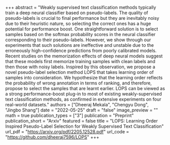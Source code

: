 +++
abstract = "Weakly supervised text classification methods typically train a deep neural classifier based on pseudo-labels. The quality of pseudo-labels is crucial to final performance but they are inevitably noisy due to their heuristic nature, so selecting the correct ones has a huge potential for performance boost. One straightforward solution is to select samples based on the softmax probability scores in the neural classifier corresponding to their pseudo-labels. However, we show through our experiments that such solutions are ineffective and unstable due to the erroneously high-confidence predictions from poorly calibrated models. Recent studies on the memorization effects of deep neural models suggest that these models first memorize training samples with clean labels and then those with noisy labels. Inspired by this observation, we propose a novel pseudo-label selection method LOPS that takes learning order of samples into consideration. We hypothesize that the learning order reflects the probability of wrong annotation in terms of ranking, and therefore, propose to select the samples that are learnt earlier. LOPS can be viewed as a strong performance-boost plug-in to most of existing weakly-supervised text classification methods, as confirmed in extensive experiments on four real-world datasets."
authors = ["Dheeraj Mekala", "Chengyu Dong", "Jingbo Shang"]
date = "2022-05-25"
draft = "false"
image_preview = ""
math = true
publication_types = ["3"]
publication = "Preprint"
publication_short = "Arxiv"
featured = false
title = "LOPS: Learning Order Inspired Pseudo-Label Selection for Weakly Supervised Text Classification"
url_pdf = "https://arxiv.org/pdf/2205.12528.pdf"
url_code = "https://github.com/dheeraj7596/LOPS"
+++